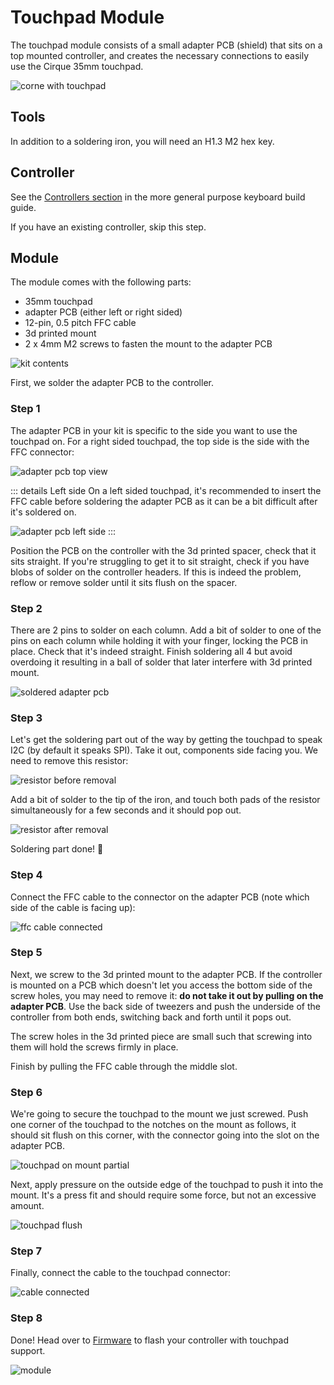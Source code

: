 <script setup>
import Images from '../../components/Images.vue';

import shieldorientation1 from './shield-orientation-1.jpg';
import shieldorientation2 from './shield-orientation-2.jpg';

import mountscrewed1 from './mount-screwed-1.jpg';
import mountscrewed2 from './mount-screwed-2.jpg';
import mountscrewed3 from './mount-screwed-3.jpg';
</script>

# Touchpad Module

The touchpad module consists of a small adapter PCB (shield) that sits on a top mounted controller, and creates the necessary connections to easily use the Cirque 35mm touchpad.

![corne with touchpad](./result-top.jpg)

## Tools

In addition to a soldering iron, you will need an H1.3 M2 hex key.

## Controller

See the [Controllers section](/guides/keyboard/#controllers) in the more general purpose keyboard build guide.

If you have an existing controller, skip this step.

## Module

The module comes with the following parts:

- 35mm touchpad
- adapter PCB (either left or right sided)
- 12-pin, 0.5 pitch FFC cable
- 3d printed mount
- 2 x 4mm M2 screws to fasten the mount to the adapter PCB

![kit contents](./kit.jpg)

First, we solder the adapter PCB to the controller.

### Step 1

The adapter PCB in your kit is specific to the side you want to use the touchpad on. For a right sided touchpad, the top side is the side with the FFC connector:

![adapter pcb top view](./adapter-pcb-top-view.jpg)

::: details Left side
On a left sided touchpad, it's recommended to insert the FFC cable before soldering the adapter PCB as it can be a bit difficult after it's soldered on.

![adapter pcb left side](./touchpad-left-cable.jpg)
:::

Position the PCB on the controller with the 3d printed spacer, check that it sits straight. If you're struggling to get it to sit straight, check if you have blobs of solder on the controller headers. If this is indeed the problem, reflow or remove solder until it sits flush on the spacer.

<Images :paths="[shieldorientation2, shieldorientation1]" />

### Step 2

There are 2 pins to solder on each column. Add a bit of solder to one of the pins on each column while holding it with your finger, locking the PCB in place. Check that it's indeed straight. Finish soldering all 4 but avoid overdoing it resulting in a ball of solder that later interfere with 3d printed mount.

![soldered adapter pcb](./soldered-adapter-pcb.jpg)

### Step 3

Let's get the soldering part out of the way by getting the touchpad to speak I2C (by default it speaks SPI). Take it out, components side facing you. We need to remove this resistor:

![resistor before removal](./resistor-before.jpg)

Add a bit of solder to the tip of the iron, and touch both pads of the resistor simultaneously for a few seconds and it should pop out.

![resistor after removal](./resistor-after.jpg)

Soldering part done! 👏

### Step 4

Connect the FFC cable to the connector on the adapter PCB (note which side of the cable is facing up):

![ffc cable connected](./ffc-cable-connected.jpg)

### Step 5

Next, we screw to the 3d printed mount to the adapter PCB. If the controller is mounted on a PCB which doesn't let you access the bottom side of the screw holes, you may need to remove it: **do not take it out by pulling on the adapter PCB**. Use the back side of tweezers and push the underside of the controller from both ends, switching back and forth until it pops out.

The screw holes in the 3d printed piece are small such that screwing into them will hold the screws firmly in place.

<Images :paths="[mountscrewed1, mountscrewed2, mountscrewed3]" />

Finish by pulling the FFC cable through the middle slot.

### Step 6

We're going to secure the touchpad to the mount we just screwed. Push one corner of the touchpad to the notches on the mount as follows, it should sit flush on this corner, with the connector going into the slot on the adapter PCB.

![touchpad on mount partial](./touchpad-on-mount-partial.jpg)

Next, apply pressure on the outside edge of the touchpad to push it into the mount. It's a press fit and should require some force, but not an excessive amount.

![touchpad flush](./touchpad-flush.jpg)

### Step 7

Finally, connect the cable to the touchpad connector:

![cable connected](./cable-connected.jpg)

### Step 8

Done! Head over to [Firmware](/firmware/) to flash your controller with touchpad support.

![module](./result.jpg)
